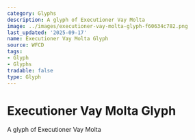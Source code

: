 ```yaml
---
category: Glyphs
description: A glyph of Executioner Vay Molta
image: ../images/executioner-vay-molta-glyph-f60634c782.png
last_updated: '2025-09-17'
name: Executioner Vay Molta Glyph
source: WFCD
tags:
- Glyph
- Glyphs
tradable: false
type: Glyph
---
```


# Executioner Vay Molta Glyph

A glyph of Executioner Vay Molta

